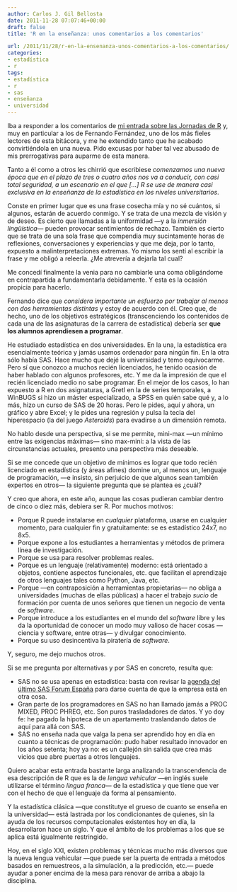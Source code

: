 ```yaml
---
author: Carlos J. Gil Bellosta
date: 2011-11-28 07:07:46+00:00
draft: false
title: 'R en la enseñanza: unos comentarios a los comentarios'

url: /2011/11/28/r-en-la-ensenanza-unos-comentarios-a-los-comentarios/
categories:
- estadística
- r
tags:
- estadística
- r
- sas
- enseñanza
- universidad
---
```


Iba a responder a los comentarios de [mi entrada sobre las Jornadas de R](http://www.datanalytics.com/blog/2011/11/21/iii-jornadas-de-usuarios-de-r-algunas-reflexiones/) y, muy en particular a los de Fernando Fernández, uno de los más fieles lectores de esta bitácora, y me he extendido tanto que he acabado convirtiéndola en una nueva. Pido excusas por haber tal vez abusado de mis prerrogativas para auparme de esta manera.

Tanto a él como a otros les chirrió que escribiese _comenzamos una nueva época que en el plazo de tres o cuatro años nos va a conducir, con casi total seguridad, a un escenario en el que [...] R se use de manera casi exclusiva en la enseñanza de la estadística en los niveles universitarios_.

Conste en primer lugar que es una frase cosecha mía y no sé cuántos, si algunos, estarán de acuerdo conmigo. Y se trata de una mezcla de visión y de deseo. Es cierto que llamadas a la uniformidad —y a la _inmersión lingüística_— pueden provocar sentimientos de rechazo. También es cierto que se trata de una sola frase que compendia muy sucintamente horas de reflexiones, conversaciones y experiencias y que me deja, por lo tanto, expuesto a malinterpretaciones extremas. Yo mismo los sentí al escribir la frase y me obligó a releerla. ¿Me atrevería a dejarla tal cual?

Me concedí finalmente la venia para no cambiarle una coma obligándome en contrapartida a fundamentarla debidamente. Y esta es la ocasión propicia para hacerlo.

Fernando dice que _considera importante un esfuerzo por trabajar al menos con dos herramientas distintas_ y estoy de acuerdo con él. Creo que, de hecho, uno de los objetivos estratégicos (transcenciendo los contenidos de cada una de las asignaturas de la carrera de estadística) debería ser **que los alumnos aprendiesen a programar**.

He estudiado estadística en dos universidades. En la una, la estadística era esencialmente teórica y jamás usamos ordenador para ningún fin. En la otra sólo había SAS. Hace mucho que dejé la universidad y temo equivocarme. Pero sí que conozco a muchos recién licenciados, he tenido ocasión de haber hablado con algunos profesores, etc. Y me da la impresión de que el recién licenciado medio no sabe programar. En el mejor de los casos, lo han expuesto a R en dos asignaturas, a Gretl en la de series temporales, a WinBUGS si hizo un máster especializado, a SPSS en quién sabe qué y, a lo más, hizo un curso de SAS de 20 horas. Pero le pides, aquí y ahora, un gráfico y abre Excel; y le pides una regresión y pulsa la tecla del hiperespacio (la del juego _Asteroids_) para evadirse a un dimensión remota.

No hablo desde una perspectiva, si se me permite, mini-max —un mínimo entre las exigencias máximas— sino max-mini: a la vista de las circunstancias actuales, presento una perspectiva más deseable.

Si se me concede que un objetivo de mínimos es lograr que todo recién licenciado en estadística (y áreas afines) domine un, al menos un, lenguaje de programación, —e insisto, sin perjuicio de que algunos sean también expertos en otros— la siguiente pregunta que se plantea es ¿cuál?

Y creo que ahora, en este año, aunque las cosas pudieran cambiar dentro de cinco o diez más, debiera ser R. Por muchos motivos:



* Porque R puede instalarse en _cualquier_ plataforma, usarse en cualquier momento, para cualquier fin y gratuitamente: se es estadístico 24x7, no 8x5.
* Porque expone a los estudiantes a herramientas y métodos de primera línea de investigación.
* Porque se usa para resolver problemas reales.
* Porque es un lenguaje (relativamente) moderno: está orientado a objetos, contiene aspectos funcionales, etc. que facilitan el aprendizaje de otros lenguajes tales como Python, Java, etc.
* Porque —en contraposición a herramientas propietarias— no obliga a universidades (muchas de ellas públicas) a hacer el trabajo _sucio_ de formación por cuenta de unos señores que tienen un negocio de venta de _software_.
* Porque introduce a los estudiantes en el mundo del _software_ libre y les da la oportunidad de conocer un modo muy valioso de hacer cosas —ciencia y software, entre otras— y divulgar conocimiento.
* Porque su uso desincentiva la piratería de _software_.

Y, seguro, me dejo muchos otros.

Si se me pregunta por alternativas y por SAS en concreto, resulta que:

* SAS no se usa apenas en estadística: basta con revisar la [agenda del último SAS Forum España](http://www.sas.com/reg/offer/es/sfe2011?page=agenda) para darse cuenta de que la empresa está en otra cosa.
* Gran parte de los programadores en SAS no han llamado jamás a PROC MIXED, PROC PHREG, etc. Son puros trasladadores de datos. Y yo doy fe: he pagado la hipoteca de un apartamento traslandando datos de aquí para allá con SAS.
* SAS no enseña nada que valga la pena ser aprendido hoy en día en cuanto a técnicas de programación: pudo haber resultado innovador en los años setenta; hoy ya no: es un callejón sin salida que crea más vicios que abre puertas a otros lenguajes.


Quiero acabar esta entrada bastante larga analizando la transcendencia de esa descripción de R que es la de _lengua vehicular_ —en inglés suele utilizarse el término _lingua franca_— de la estadística y que tiene que ver con el hecho de que el lenguaje da forma al pensamiento.

Y la estadística clásica —que constitutye el grueso de cuanto se enseña en la universidad— está lastrada por los condicionantes de quienes, sin la ayuda de los recursos computacionales existentes hoy en día, la desarrollaron hace un siglo. Y que el ámbito de los problemas a los que se aplica está igualmente restringido.

Hoy, en el siglo XXI, existen problemas y técnicas mucho más diversos que la nueva lengua vehicular —que puede ser la puerta de entrada a métodos basados en remuestreos, a la simulación, a la predicción, etc.— puede ayudar a poner encima de la mesa para renovar de arriba a abajo la disciplina.
